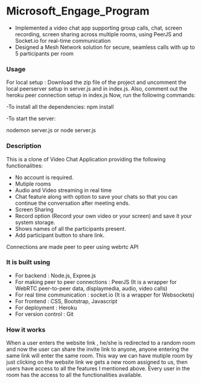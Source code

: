 # Microsoft_Engage_Program

<!-- [Check it out here](https://arcane-wave-79048.herokuapp.com/)  -->
- Implemented a video chat app supporting group calls, chat, screen recording, screen sharing across multiple rooms, using PeerJS and Socket.io for real-time communication
- Designed a Mesh Network solution for secure, seamless calls with up to 5 participants per room

### Usage

<!--  Webapp is hosted on heroku : [Clone](https://arcane-wave-79048.herokuapp.com/)  -->

For local setup : Download the zip file of the project and uncomment the local peerserver setup in server.js and in index.js. Also, comment out the heroku peer connection setup in index.js 
Now, run the following commands:

-To install all the dependencies:
npm install 

-To start the server:

nodemon server.js 
or
node server.js


### Description
This is a clone of Video Chat Application providing the following functionalities:
- No account is required.
- Mutiple rooms
- Audio and Video streaming in real time
- Chat feature along with option to save your chats so that you can continue the conversation after meeting ends.
- Screen Sharing
- Record option (Record your own video or your screen) and save it your system storage.
- Shows names of all the participants present.
- Add participant button to share link.

Connections are made peer to peer using webrtc API

### It is built using
- For backend : Node.js, Expree.js
- For making peer to peer connections : PeerJS (It is a wrapper for WebRTC peer-to-peer data, displaymedia, audio, video calls)
- For real time communication : socket.io (It is a wrapper for Websockets)
- For frontend : CSS, Bootstrap, Javascript
- For deployment : Heroku
- For version control : Git

### How it works
When a user enters the website link , he/she is redirected to a random room and now the user can share the invite link to anyone, anyone entering the same link will enter the same room. This way we can have mutiple room by just clicking on the website link we gets a new room assigned to us, then users have access to all the features I mentioned above. Every user in the room has the access to all the functionalities available.

